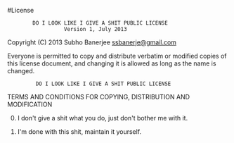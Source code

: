 #License

            DO I LOOK LIKE I GIVE A SHIT PUBLIC LICENSE 
                      Version 1, July 2013 

 Copyright (C) 2013 Subho Banerjee <ssbanerje@gmail.com> 

 Everyone is permitted to copy and distribute verbatim or modified 
 copies of this license document, and changing it is allowed as long 
 as the name is changed. 

             DO I LOOK LIKE I GIVE A SHIT PUBLIC LICENSE 
   TERMS AND CONDITIONS FOR COPYING, DISTRIBUTION AND MODIFICATION 

  0. I don't give a shit what you do, just don't bother me with it.

  1. I'm done with this shit, maintain it yourself.
